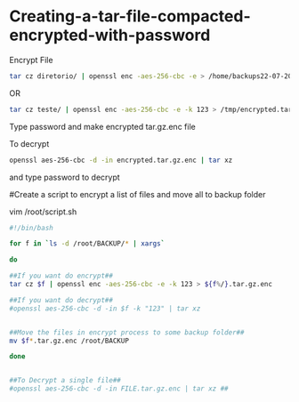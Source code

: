 # Creating-a-tar-file-compacted-encrypted-with-password


Encrypt File
```bash
tar cz diretorio/ | openssl enc -aes-256-cbc -e > /home/backups22-07-2021/encrypted.tar.gz.enc
```
OR

```bash
tar cz teste/ | openssl enc -aes-256-cbc -e -k 123 > /tmp/encrypted.tar.gz.enc
```

Type password and make encrypted tar.gz.enc file



To decrypt
```bash
openssl aes-256-cbc -d -in encrypted.tar.gz.enc | tar xz
```

and type password to decrypt

#Create a script to encrypt a list of files and move all to backup folder


vim /root/script.sh
```bash
#!/bin/bash

for f in `ls -d /root/BACKUP/* | xargs`

do

##If you want do encrypt##
tar cz $f | openssl enc -aes-256-cbc -e -k 123 > ${f%/}.tar.gz.enc

##If you want do decrypt##
#openssl aes-256-cbc -d -in $f -k "123" | tar xz


##Move the files in encrypt process to some backup folder##
mv $f*.tar.gz.enc /root/BACKUP

done


##To Decrypt a single file##
#openssl aes-256-cbc -d -in FILE.tar.gz.enc | tar xz ##

```
